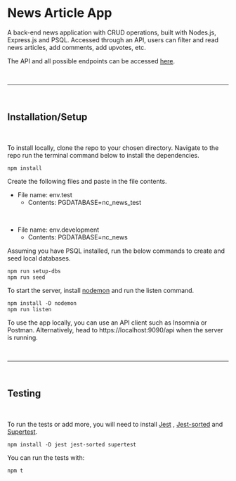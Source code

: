 # News Article App

A back-end news application with CRUD operations, built with Nodes.js, Express.js and PSQL. Accessed through an API, users can filter and read news articles, add comments, add upvotes, etc.

The API and all possible endpoints can be accessed [here](https://as-news-articles.herokuapp.com/api).

<br>

---

<br>

## Installation/Setup

<br>

To install locally, clone the repo to your chosen directory. Navigate to the repo run the terminal command below to install the dependencies.

```
npm install
```

Create the following files and paste in the file contents.

- File name: env.test
  - Contents: PGDATABASE=nc_news_test

<br>

- File name: env.development
  - Contents: PGDATABASE=nc_news

Assuming you have PSQL installed, run the below commands to create and seed local databases.

```
npm run setup-dbs
npm run seed
```

To start the server, install [nodemon](https://www.npmjs.com/package/nodemon) and run the listen command.

```
npm install -D nodemon
npm run listen
```

To use the app locally, you can use an API client such as Insomnia or Postman. Alternatively, head to https://localhost:9090/api when the server is running.

<br>

---

<br>

## Testing

<br>

To run the tests or add more, you will need to install [Jest](https://jestjs.io/docs/getting-started) , [Jest-sorted](https://www.npmjs.com/package/jest-sorted) and [Supertest](https://www.npmjs.com/package/supertest).

```
npm install -D jest jest-sorted supertest
```

You can run the tests with:

```
npm t
```
